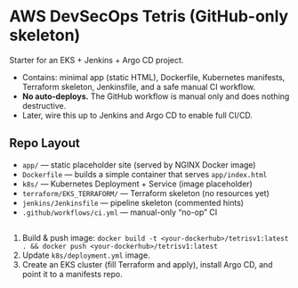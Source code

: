 # AWS DevSecOps Tetris (GitHub-only skeleton)

Starter for an EKS + Jenkins + Argo CD project.
- Contains: minimal app (static HTML), Dockerfile, Kubernetes manifests, Terraform skeleton, Jenkinsfile, and a safe manual CI workflow.
- **No auto-deploys.** The GitHub workflow is manual only and does nothing destructive.
- Later, wire this up to Jenkins and Argo CD to enable full CI/CD.

## Repo Layout
- `app/` — static placeholder site (served by NGINX Docker image)
- `Dockerfile` — builds a simple container that serves `app/index.html`
- `k8s/` — Kubernetes Deployment + Service (image placeholder)
- `terraform/EKS_TERRAFORM/` — Terraform skeleton (no resources yet)
- `jenkins/Jenkinsfile` — pipeline skeleton (commented hints)
- `.github/workflows/ci.yml` — manual-only “no-op” CI

## 
1. Build & push image: `docker build -t <your-dockerhub>/tetrisv1:latest . && docker push <your-dockerhub>/tetrisv1:latest`
2. Update `k8s/deployment.yml` image.
3. Create an EKS cluster (fill Terraform and apply), install Argo CD, and point it to a manifests repo.
